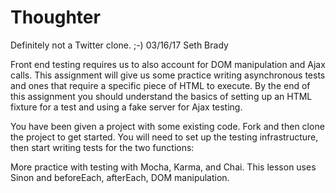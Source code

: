 
# Thoughter

Definitely not a Twitter clone. ;-)
03/16/17
Seth Brady

Front end testing requires us to also account for DOM manipulation and Ajax calls. This assignment will give us some practice writing asynchronous tests and ones that require a specific piece of HTML to execute. By the end of this assignment
you should understand the basics of setting up an HTML fixture for a test and using a fake server for Ajax testing.

You have been given a project with some existing code. Fork and then clone the project to get started. You will need to set up the testing infrastructure, then start writing tests for the two functions:

More practice with testing with Mocha, Karma, and Chai. This lesson uses Sinon and beforeEach, afterEach, DOM manipulation.
